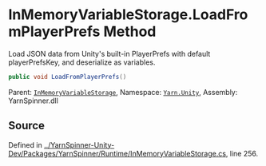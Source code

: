 # InMemoryVariableStorage.LoadFromPlayerPrefs Method

Load JSON data from Unity's built-in PlayerPrefs with default playerPrefsKey, and deserialize as variables.


```csharp
public void LoadFromPlayerPrefs()
```



<div class="class-metadata">

Parent: [`InMemoryVariableStorage`](/api/csharp/yarn.unity/inmemoryvariablestorage.md), Namespace: [`Yarn.Unity`](/api/csharp/yarn.unity/README.md), Assembly: YarnSpinner.dll
</div>

## Source
Defined in [../YarnSpinner-Unity-Dev/Packages/YarnSpinner/Runtime/InMemoryVariableStorage.cs](https://github.com/YarnSpinnerTool/YarnSpinner-Unity//blob/develop/Runtime/InMemoryVariableStorage.cs#L256), line 256.
